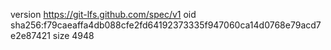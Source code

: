 version https://git-lfs.github.com/spec/v1
oid sha256:f79caeaffa4db088cfe2fd64192373335f947060ca14d0768e79acd7e2e87421
size 4948
